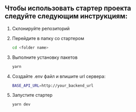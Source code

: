 ## Чтобы использовать стартер проекта следуйте следующим инструкциям:

1. Склонируйте репозиторий

2. Перейдите в папку со стартером

   ```bash
   cd <folder name>
   ```

3. Выполните установку пакетов

   ```bash
   yarn
   ```

4. Создайте .env файл и впишите url сервера:

   ```bash
   BASE_API_URL=http://your_backend_url
   ```

5. Запустите стартер
   ```bash
   yarn dev
   ```
